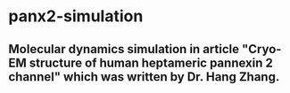 # panx2-simulation
## Molecular dynamics simulation in article "Cryo-EM structure of human heptameric pannexin 2 channel" which was written by Dr. Hang Zhang.
